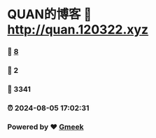 # QUAN的博客 :link: http://quan.120322.xyz 
### :page_facing_up: [8](http://quan.120322.xyz/tag.html) 
### :speech_balloon: 2 
### :hibiscus: 3341 
### :alarm_clock: 2024-08-05 17:02:31 
### Powered by :heart: [Gmeek](https://github.com/Meekdai/Gmeek)

